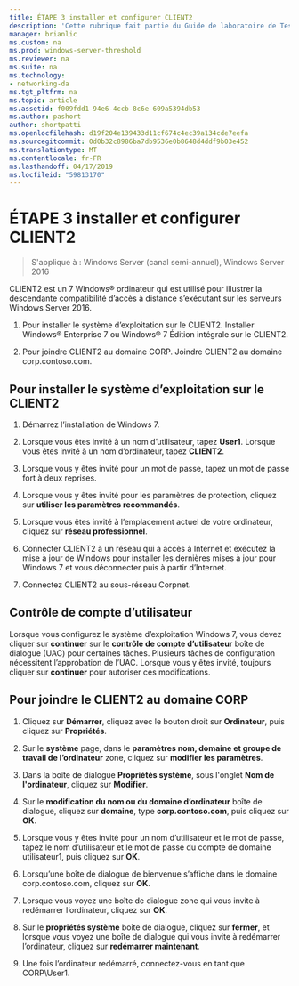```yaml
---
title: ÉTAPE 3 installer et configurer CLIENT2
description: 'Cette rubrique fait partie du Guide de laboratoire de Test : illustrer un déploiement Multisite DirectAccess pour Windows Server 2016'
manager: brianlic
ms.custom: na
ms.prod: windows-server-threshold
ms.reviewer: na
ms.suite: na
ms.technology:
- networking-da
ms.tgt_pltfrm: na
ms.topic: article
ms.assetid: f009fdd1-94e6-4ccb-8c6e-609a5394db53
ms.author: pashort
author: shortpatti
ms.openlocfilehash: d19f204e139433d11cf674c4ec39a134cde7eefa
ms.sourcegitcommit: 0d0b32c8986ba7db9536e0b8648d4ddf9b03e452
ms.translationtype: MT
ms.contentlocale: fr-FR
ms.lasthandoff: 04/17/2019
ms.locfileid: "59813170"
---
```

# <a name="step-3-install-and-configure-client2"></a>ÉTAPE 3 installer et configurer CLIENT2

>S'applique à : Windows Server (canal semi-annuel), Windows Server 2016

CLIENT2 est un 7 Windows&reg; ordinateur qui est utilisé pour illustrer la descendante compatibilité d’accès à distance s’exécutant sur les serveurs Windows Server 2016.  
  
1. Pour installer le système d’exploitation sur le CLIENT2. Installer Windows&reg; Enterprise 7 ou Windows&reg; 7 Édition intégrale sur le CLIENT2.  
  
2. Pour joindre CLIENT2 au domaine CORP. Joindre CLIENT2 au domaine corp.contoso.com.  
  
## <a name="to-install-the-operating-system-on-client2"></a>Pour installer le système d’exploitation sur le CLIENT2  
  
1.  Démarrez l’installation de Windows 7.  
  
2.  Lorsque vous êtes invité à un nom d’utilisateur, tapez **User1**. Lorsque vous êtes invité à un nom d’ordinateur, tapez **CLIENT2**.  
  
3.  Lorsque vous y êtes invité pour un mot de passe, tapez un mot de passe fort à deux reprises.  
  
4.  Lorsque vous y êtes invité pour les paramètres de protection, cliquez sur **utiliser les paramètres recommandés**.  
  
5.  Lorsque vous êtes invité à l’emplacement actuel de votre ordinateur, cliquez sur **réseau professionnel**.  
  
6.  Connecter CLIENT2 à un réseau qui a accès à Internet et exécutez la mise à jour de Windows pour installer les dernières mises à jour pour Windows 7 et vous déconnecter puis à partir d’Internet.  
  
7.  Connectez CLIENT2 au sous-réseau Corpnet.  
  
## <a name="user-account-control"></a>Contrôle de compte d’utilisateur  
Lorsque vous configurez le système d’exploitation Windows 7, vous devez cliquer sur **continuer** sur le **contrôle de compte d’utilisateur** boîte de dialogue (UAC) pour certaines tâches. Plusieurs tâches de configuration nécessitent l’approbation de l’UAC. Lorsque vous y êtes invité, toujours cliquer sur **continuer** pour autoriser ces modifications.  
  
## <a name="to-join-client2-to-the-corp-domain"></a>Pour joindre le CLIENT2 au domaine CORP  
  
1.  Cliquez sur **Démarrer**, cliquez avec le bouton droit sur **Ordinateur**, puis cliquez sur **Propriétés**.  
  
2.  Sur le **système** page, dans le **paramètres nom, domaine et groupe de travail de l’ordinateur** zone, cliquez sur **modifier les paramètres**.  
  
3.  Dans la boîte de dialogue **Propriétés système**, sous l'onglet **Nom de l'ordinateur**, cliquez sur **Modifier**.  
  
4.  Sur le **modification du nom ou du domaine d’ordinateur** boîte de dialogue, cliquez sur **domaine**, type **corp.contoso.com**, puis cliquez sur **OK**.  
  
5.  Lorsque vous y êtes invité pour un nom d’utilisateur et le mot de passe, tapez le nom d’utilisateur et le mot de passe du compte de domaine utilisateur1, puis cliquez sur **OK**.  
  
6.  Lorsqu’une boîte de dialogue de bienvenue s’affiche dans le domaine corp.contoso.com, cliquez sur **OK**.  
  
7.  Lorsque vous voyez une boîte de dialogue zone qui vous invite à redémarrer l’ordinateur, cliquez sur **OK**.  
  
8.  Sur le **propriétés système** boîte de dialogue, cliquez sur **fermer**, et lorsque vous voyez une boîte de dialogue qui vous invite à redémarrer l’ordinateur, cliquez sur **redémarrer maintenant**.  
  
9. Une fois l’ordinateur redémarré, connectez-vous en tant que CORP\User1.
